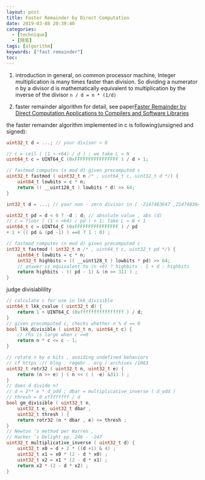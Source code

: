 ```yaml
---
layout: post
title: Faster Remainder by Direct Computation
date: 2019-03-08 20:39:40
categories: 
  - [technique]
  - [随笔]
tags: [algorithm]
keywords: ["fast remainder"]
toc:
---
```



1. introduction 
  in general, on common processor machine, Integer multiplication is many times faster than division.
So dividing a numerator n by a divisor d is mathematically equivalent to multiplication by the inverse of the divisor 
    `n / d = n * (1/d)`

2. faster remainder algorithm
  for detail, see paper[Faster Remainder by Direct Computation
Applications to Compilers and Software Libraries](https://arxiv.org/pdf/1902.01961.pdf)

  the faster remainder algorithm implemented in c is following(unsigned and signed):
<!-- more -->  
```c
uint32_t d = ...; // your divisor > 0

// c = ceil ( (1 < <64) / d ) ; we take L = N
uint64_t c = UINT64_C (0xFFFFFFFFFFFFFFFF ) / d + 1;

// fastmod computes (n mod d) given precomputed c
uint32_t fastmod ( uint32_t n /* , uint64_t c, uint32_t d */) {
    uint64_t lowbits = c * n;
    return (( __uint128_t ) lowbits * d) >> 64;
}
```

```c
int32_t d = ...; // your non - zero divisor in [ -2147483647 ,2147483647]

uint32_t pd = d < 0 ? -d : d; // absolute value , abs (d)
// c = floor ( (1 < <64) / pd ) + 1; Take L = N + 1
uint64_t c = UINT64_C (0xFFFFFFFFFFFFFFFF ) / pd
+ 1 + (( pd & (pd -1) ) ==0 ? 1 : 0) ;

// fastmod computes (n mod d) given precomputed c
int32_t fastmod ( int32_t n /* , uint64_t c, uint32_t pd */) {
    uint64_t lowbits = c * n;
    int32_t highbits = (( __uint128_t ) lowbits * pd) >> 64;
    // answer is equivalent to (n <0) ? highbits - 1 + d : highbits
    return highbits - (( pd - 1) & (n >> 31) ) ;
}
```


  judge divisiablility
```c
// calculate c for use in lkk_divisible
uint64_t lkk_cvalue ( uint32_t d) {
    return 1 + UINT64_C (0xffffffffffffffff ) / d;
}
// given precomputed c, checks whether n % d == 0
bool lkk_divisible ( uint32_t n, uint64_t c) {
    // rhs is large when c ==0
    return n * c <= c - 1;
}
```


```c
// rotate n by e bits , avoiding undefined behaviors
// cf https :// blog . regehr . org / archives /1063
uint32_t rotr32 ( uint32_t n, uint32_t e) {
    return (n >> e) | ( n << ( ( -e) &31) ) ;
}
// does d divide n?
// d = 2** e * d_odd ; dbar = multiplicative_inverse ( d_odd )
// thresh = 0 xffffffff / d
bool gm_divisible ( uint32_t n,
    uint32_t e, uint32_t dbar ,
    uint32_t thresh ) {
    return rotr32 (n * dbar , e) <= thresh ;
}
// Newton ’s method per Warren ,
// Hacker ’s Delight pp. 246 - -247
uint32_t multiplicative_inverse ( uint32_t d) {
    uint32_t x0 = d + 2 * ((d +1) & 4) ;
    uint32_t x1 = x0 * (2 - d * x0) ;
    uint32_t x2 = x1 * (2 - d * x1) ;
    return x2 * (2 - d * x2) ;
}

```



